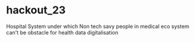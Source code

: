 # hackout_23
Hospital System under which Non tech savy people in medical eco system can't be obstacle for health data digitalisation

